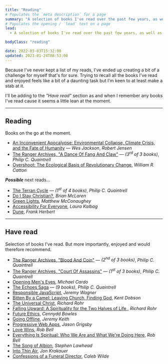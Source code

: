 ```yaml
---
title: "Reading"
# Populates the `meta description` for a page
summary: "A selection of books I've read over the past few years, as well as some books I've currently got on the go."
# Populates the opening / `lead` text on a page
lead:
  - A selection of books I've read over the past few years, as well as some books I've currently got on the go.

bodyClass: "reading"

date: 2022-03-03T15:32:00
updated: 2023-01-24T08:53:00
---
```


Because I've never kept a list of my reads, I've ended up creating a bit of a challenge for myself that's for sure. Trying to recall all the books I've read and enjoyed feels like a bit of a daunting task but I'm keen to at least make a stab at it.

I'll be adding to the *"Have read"* section as and when I remember any books I've read cause it seems a little lean at the moment.

---

## Reading

Books on the go at the moment.

* [An Inconvenient Apocalypse: Environmental Collapse, Climate Crisis, and the Fate of Humanity](https://robertwjensen.org/books/an-inconvenient-apocalypse/) &mdash; *Wes Jackson*, *Robert Jensen*
* [The Ranger Archives, "A Dance Of Fang And Claw"](https://www.philipcquaintrell.com/adanceoffangandclaw) &mdash; *(3<sup>rd</sup> of 3 books)*, *Philip C. Quaintrell*
* [Overshoot: The Ecological Basis of Revolutionary Change](https://www.goodreads.com/en/book/show/319810.Overshoot), *William R. Catton*

***Possible*** next reads&hellip;

* [The Terran Cycle](https://www.philipcquaintrell.com/books) &mdash; *(1<sup>st</sup> of 4 books)*, *Philip C. Quaintrell*
* [Do I Stay Christian?](https://read.macmillan.com/lp/do-i-stay-christian/), *Brian McLaren*
* [Green Lights](https://greenlights.com/), *Matthew McConaughey*
* [Accessibility For Everyone](https://abookapart.com/products/accessibility-for-everyone), *Laura Kalbag*
* [Dune](https://www.goodreads.com/book/show/44767458-dune), *Frank Herbert*

---

## Have read

Selection of books I've read. But more importantly, enjoyed and would therefore recommend.

* [The Ranger Archives, "Blood And Coin"](https://www.philipcquaintrell.com/copy-of-court-of-assassins) &mdash; *(2<sup>nd</sup> of 3 books)*, *Philip C. Quaintrell*
* [The Ranger Archives, "Court Of Assassins"](https://www.philipcquaintrell.com/copy-of-a-clash-of-fates) &mdash; *(1<sup>st</sup> of 3 books)*, *Philip C. Quaintrell*
* [Opening Men's Eyes](https://www.goodreads.com/book/show/10105541-opening-men-s-eyes), *Michael Cardo*
* [The Echoes Saga](https://www.philipcquaintrell.com/books) &mdash; *(9 books)*, *Philip C. Quaintrell*
* [Responsible JavaScript](https://abookapart.com/products/responsible-javascript), *Jeremy Wagner*
* [Bitten By a Camel: Leaving Church, Finding God](https://www.goodreads.com/en/book/show/34763102-bitten-by-a-camel), *Kent Dobson*
* [The Universal Christ](https://universalchrist.cac.org/), *Richard Rohr*
* [Falling Upward: A Spirituality for the Two Halves of Life ](https://www.goodreads.com/en/book/show/9963483-falling-upward), *Richard Rohr*
* [Future Ethics](https://nownext.studio/future-ethics), *Cennydd Bowles*
* [Going Offline](https://abookapart.com/products/going-offline), *Jeremy Keith*
* [Progressive Web Apps](https://abookapart.com/products/progressive-web-apps), *Jason Grigsby*
* [Love Wins](https://robbell.com/book/love-wins/), *Rob Bell*
* [Everything Is Spiritual: Who We Are and What We're Doing Here](https://robbell.com/book/everything-is-spiritual/), *Rob Bell*
* [The Song of Albion](https://www.stephenlawhead.com/the-song-of-albion), *Stephen Lawhead*
* [Into Thin Air](https://www.jonkrakauer.com/books/into-thin-air-tr), *Jon Krakauer*
* [Confessions of a Funeral Director](https://www.calebwilde.com/book/), *Caleb Wilde*
